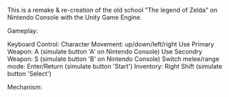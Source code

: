 This is a remake & re-creation of the old school "The legend of Zelda" on Nintendo Console with the Unity Game Engine.

Gameplay:

Keyboard Control:
	Character Movement: up/down/left/right
	Use Primary Weapon: A (simulate button 'A' on Nintendo Console)
	Use Secondry Weapon: S (simulate button 'B' on Nintendo Console)
	Switch melee/range mode: Enter/Return (simulate button 'Start')
	Inventory: Right Shift (simulate button 'Select')

Mechanism:
	